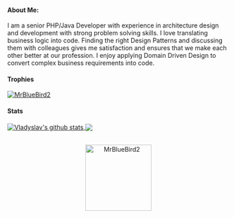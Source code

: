 #### About Me:
<p>
I am a senior PHP/Java Developer with experience in architecture design and development with strong problem solving skills.
I love translating business logic into code. Finding the right Design Patterns and discussing them with colleagues gives me satisfaction and ensures that we make each other better at our profession. I enjoy applying Domain Driven Design to convert complex business requirements into code.
</p>

#### Trophies

<p align="left"> <a href="https://github.com/ryo-ma/github-profile-trophy"><img src="https://github-profile-trophy.vercel.app/?username=MrBlueBird2&row=3&column=7&theme=onedark&column=8&no-frame=false&no-bg=false" alt="MrBlueBird2"></a></p>

#### Stats
<a href="https://github.com/anuraghazra/github-readme-stats">
  <img align="center" src="https://github-readme-stats.vercel.app/api?username=MrBlueBird2&count_private=true&show_icons=true&theme=onedark" alt="Vladyslav's github stats" />
</a>
<a href="https://github.com/anuraghazra/github-readme-stats">
  <img align="center" src="https://github-readme-stats.vercel.app/api/top-langs/?username=MrBlueBird2&count_private=true&langs_count=3&theme=onedark" />
</a>
<br />
<br />
<p align="center">
  <img align="center" height="150em" src="https://github-readme-streak-stats.herokuapp.com/?user=MrBlueBird2&theme=onedarkr" alt="MrBlueBird2" />
</p>

